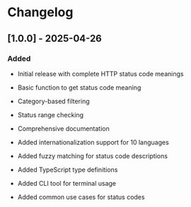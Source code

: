 # Changelog

## [1.0.0] - 2025-04-26

### Added

- Initial release with complete HTTP status code meanings
- Basic function to get status code meaning
- Category-based filtering
- Status range checking
- Comprehensive documentation

- Added internationalization support for 10 languages
- Added fuzzy matching for status code descriptions
- Added TypeScript type definitions
- Added CLI tool for terminal usage
- Added common use cases for status codes
